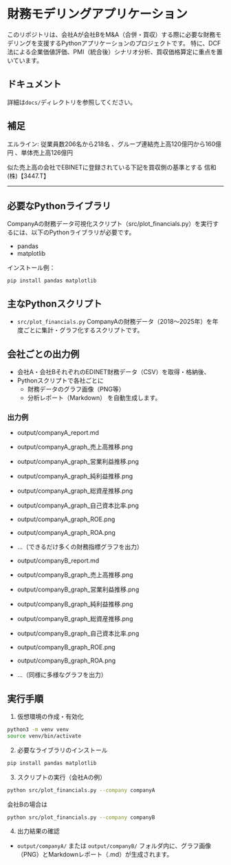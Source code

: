 # 財務モデリングアプリケーション

このリポジトリは、会社Aが会社BをM&A（合併・買収）する際に必要な財務モデリングを支援するPythonアプリケーションのプロジェクトです。
特に、DCF法による企業価値評価、PMI（統合後）シナリオ分析、買収価格算定に重点を置いています。

## ドキュメント
詳細は`docs/`ディレクトリを参照してください。

## 補足
エルライン: 
従業員数206名から218名 、グループ連結売上高120億円から160億円 、単体売上高126億円

似た売上高の会社でEBINETに登録されている下記を買収側の基準とする
信和(株)【3447.T】

---

## 必要なPythonライブラリ

CompanyAの財務データ可視化スクリプト（src/plot_financials.py）を実行するには、以下のPythonライブラリが必要です。

- pandas
- matplotlib

インストール例：

```
pip install pandas matplotlib
```

## 主なPythonスクリプト

- `src/plot_financials.py`
  CompanyAの財務データ（2018〜2025年）を年度ごとに集計・グラフ化するスクリプトです。

## 会社ごとの出力例

- 会社A・会社BそれぞれのEDINET財務データ（CSV）を取得・格納後、
- Pythonスクリプトで各社ごとに
  - 財務データのグラフ画像（PNG等）
  - 分析レポート（Markdown）
  を自動生成します。

### 出力例
- output/companyA_report.md
- output/companyA_graph_売上高推移.png
- output/companyA_graph_営業利益推移.png
- output/companyA_graph_純利益推移.png
- output/companyA_graph_総資産推移.png
- output/companyA_graph_自己資本比率.png
- output/companyA_graph_ROE.png
- output/companyA_graph_ROA.png
- ...（できるだけ多くの財務指標グラフを出力）

- output/companyB_report.md
- output/companyB_graph_売上高推移.png
- output/companyB_graph_営業利益推移.png
- output/companyB_graph_純利益推移.png
- output/companyB_graph_総資産推移.png
- output/companyB_graph_自己資本比率.png
- output/companyB_graph_ROE.png
- output/companyB_graph_ROA.png
- ...（同様に多様なグラフを出力）

## 実行手順

1. 仮想環境の作成・有効化

```sh
python3 -m venv venv
source venv/bin/activate
```

2. 必要なライブラリのインストール

```sh
pip install pandas matplotlib
```

3. スクリプトの実行（会社Aの例）

```sh
python src/plot_financials.py --company companyA
```

会社Bの場合は

```sh
python src/plot_financials.py --company companyB
```

4. 出力結果の確認

- `output/companyA/` または `output/companyB/` フォルダ内に、グラフ画像（PNG）とMarkdownレポート（.md）が生成されます。

